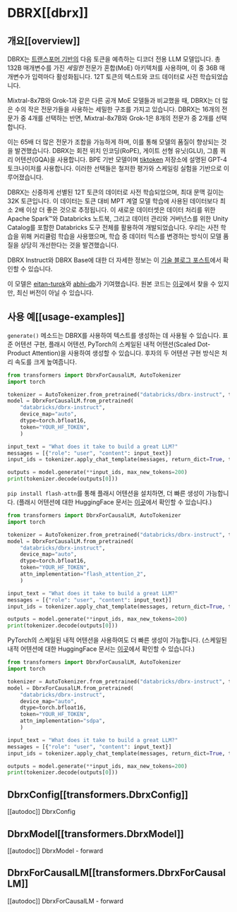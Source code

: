 <!--Copyright 2024 The HuggingFace Team. All rights reserved.

Licensed under the Apache License, Version 2.0 (the "License"); you may not use this file except in compliance with
the License. You may obtain a copy of the License at

http://www.apache.org/licenses/LICENSE-2.0

Unless required by applicable law or agreed to in writing, software distributed under the License is distributed on
an "AS IS" BASIS, WITHOUT WARRANTIES OR CONDITIONS OF ANY KIND, either express or implied. See the License for the
specific language governing permissions and limitations under the License.
-->

# DBRX[[dbrx]]

## 개요[[overview]]

DBRX는 [트랜스포머 기반의](https://www.isattentionallyouneed.com/) 다음 토큰을 예측하는 디코더 전용 LLM 모델입니다.
총 132B 매개변수를 가진 *세밀한* 전문가 혼합(MoE) 아키텍처를 사용하며, 이 중 36B 매개변수가 입력마다 활성화됩니다.
12T 토큰의 텍스트와 코드 데이터로 사전 학습되었습니다.

Mixtral-8x7B와 Grok-1과 같은 다른 공개 MoE 모델들과 비교했을 때, DBRX는 더 많은 수의 작은 전문가들을 사용하는 세밀한 구조를 가지고 있습니다. DBRX는 16개의 전문가 중 4개를 선택하는 반면, Mixtral-8x7B와 Grok-1은 8개의 전문가 중 2개를 선택합니다.

이는 65배 더 많은 전문가 조합을 가능하게 하며, 이를 통해 모델의 품질이 향상되는 것을 발견했습니다.
DBRX는 회전 위치 인코딩(RoPE), 게이트 선형 유닛(GLU), 그룹 쿼리 어텐션(GQA)을 사용합니다.
BPE 기반 모델이며 [tiktoken](https://github.com/openai/tiktoken) 저장소에 설명된 GPT-4 토크나이저를 사용합니다.
이러한 선택들은 철저한 평가와 스케일링 실험을 기반으로 이루어졌습니다.

DBRX는 신중하게 선별된 12T 토큰의 데이터로 사전 학습되었으며, 최대 문맥 길이는 32K 토큰입니다.
이 데이터는 토큰 대비 MPT 계열 모델 학습에 사용된 데이터보다 최소 2배 이상 더 좋은 것으로 추정됩니다.
이 새로운 데이터셋은 데이터 처리를 위한 Apache Spark™와 Databricks 노트북, 그리고 데이터 관리와 거버넌스를 위한 Unity Catalog를 포함한 Databricks 도구 전체를 활용하여 개발되었습니다.
우리는 사전 학습을 위해 커리큘럼 학습을 사용했으며, 학습 중 데이터 믹스를 변경하는 방식이 모델 품질을 상당히 개선한다는 것을 발견했습니다.


DBRX Instruct와 DBRX Base에 대한 더 자세한 정보는 이 [기술 블로그 포스트](https://www.databricks.com/blog/introducing-dbrx-new-state-art-open-llm)에서 확인할 수 있습니다.

이 모델은 [eitan-turok](https://huggingface.co/eitanturok)와 [abhi-db](https://huggingface.co/abhi-db)가 기여했습니다. 원본 코드는 [이곳](https://github.com/databricks/dbrx-instruct)에서 찾을 수 있지만, 최신 버전이 아닐 수 있습니다.

## 사용 예[[usage-examples]]

`generate()` 메소드는 DBRX를 사용하여 텍스트를 생성하는 데 사용될 수 있습니다. 표준 어텐션 구현, 플래시 어텐션, PyTorch의 스케일된 내적 어텐션(Scaled Dot-Product Attention)을 사용하여 생성할 수 있습니다. 후자의 두 어텐션 구현 방식은 처리 속도를 크게 높여줍니다.

```python
from transformers import DbrxForCausalLM, AutoTokenizer
import torch

tokenizer = AutoTokenizer.from_pretrained("databricks/dbrx-instruct", token="YOUR_HF_TOKEN")
model = DbrxForCausalLM.from_pretrained(
    "databricks/dbrx-instruct",
    device_map="auto",
    dtype=torch.bfloat16,
    token="YOUR_HF_TOKEN",
    )

input_text = "What does it take to build a great LLM?"
messages = [{"role": "user", "content": input_text}]
input_ids = tokenizer.apply_chat_template(messages, return_dict=True, tokenize=True, add_generation_prompt=True, return_tensors="pt").to("cuda")

outputs = model.generate(**input_ids, max_new_tokens=200)
print(tokenizer.decode(outputs[0]))
```

`pip install flash-attn`를 통해 플래시 어텐션을 설치하면, 더 빠른 생성이 가능합니다. (플래시 어텐션에 대한 HuggingFace 문서는 [이곳](https://huggingface.co/docs/transformers/perf_infer_gpu_one#flashattention-2)에서 확인할 수 있습니다.)


```python
from transformers import DbrxForCausalLM, AutoTokenizer
import torch

tokenizer = AutoTokenizer.from_pretrained("databricks/dbrx-instruct", token="YOUR_HF_TOKEN")
model = DbrxForCausalLM.from_pretrained(
    "databricks/dbrx-instruct",
    device_map="auto",
    dtype=torch.bfloat16,
    token="YOUR_HF_TOKEN",
    attn_implementation="flash_attention_2",
    )

input_text = "What does it take to build a great LLM?"
messages = [{"role": "user", "content": input_text}]
input_ids = tokenizer.apply_chat_template(messages, return_dict=True, tokenize=True, add_generation_prompt=True, return_tensors="pt").to("cuda")

outputs = model.generate(**input_ids, max_new_tokens=200)
print(tokenizer.decode(outputs[0]))
```

PyTorch의 스케일된 내적 어텐션을 사용하여도 더 빠른 생성이 가능합니다. (스케일된 내적 어텐션에 대한 HuggingFace 문서는 [이곳](https://huggingface.co/docs/transformers/perf_infer_gpu_one#pytorch-scaled-dot-product-attention)에서 확인할 수 있습니다.)


```python
from transformers import DbrxForCausalLM, AutoTokenizer
import torch

tokenizer = AutoTokenizer.from_pretrained("databricks/dbrx-instruct", token="YOUR_HF_TOKEN")
model = DbrxForCausalLM.from_pretrained(
    "databricks/dbrx-instruct",
    device_map="auto",
    dtype=torch.bfloat16,
    token="YOUR_HF_TOKEN",
    attn_implementation="sdpa",
    )

input_text = "What does it take to build a great LLM?"
messages = [{"role": "user", "content": input_text}]
input_ids = tokenizer.apply_chat_template(messages, return_dict=True, tokenize=True, add_generation_prompt=True, return_tensors="pt").to("cuda")

outputs = model.generate(**input_ids, max_new_tokens=200)
print(tokenizer.decode(outputs[0]))
```

## DbrxConfig[[transformers.DbrxConfig]]

[[autodoc]] DbrxConfig


## DbrxModel[[transformers.DbrxModel]]

[[autodoc]] DbrxModel
    - forward


## DbrxForCausalLM[[transformers.DbrxForCausalLM]]

[[autodoc]] DbrxForCausalLM
    - forward

